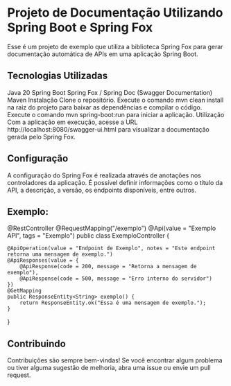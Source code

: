 <h1>Projeto de Documentação Utilizando Spring Boot e Spring Fox</h1>
Esse é um projeto de exemplo que utiliza a biblioteca Spring Fox para gerar documentação automática de APIs em uma aplicação Spring Boot.

<h2>Tecnologias Utilizadas</h2>
Java 20
Spring Boot
Spring Fox / Spring Doc (Swagger Documentation)
Maven
Instalação
Clone o repositório.
Execute o comando mvn clean install na raiz do projeto para baixar as dependências e compilar o código.
Execute o comando mvn spring-boot:run para iniciar a aplicação.
Utilização
Com a aplicação em execução, acesse a URL http://localhost:8080/swagger-ui.html para visualizar a documentação gerada pelo Spring Fox.

<h2>Configuração</h2>
A configuração do Spring Fox é realizada através de anotações nos controladores da aplicação. É possível definir informações como o título da API, a descrição, a versão, os endpoints disponíveis, entre outros.

<h2>Exemplo:</h2>


@RestController
@RequestMapping("/exemplo")
@Api(value = "Exemplo API", tags = "Exemplo")
public class ExemploController {
    
    @ApiOperation(value = "Endpoint de Exemplo", notes = "Este endpoint retorna uma mensagem de exemplo.")
    @ApiResponses(value = {
        @ApiResponse(code = 200, message = "Retorna a mensagem de exemplo"),
        @ApiResponse(code = 500, message = "Erro interno do servidor")
    })
    @GetMapping
    public ResponseEntity<String> exemplo() {
        return ResponseEntity.ok("Essa é uma mensagem de exemplo.");
    }
}

<h2>Contribuindo</h2>
Contribuições são sempre bem-vindas! Se você encontrar algum problema ou tiver alguma sugestão de melhoria, abra uma issue ou envie um pull request.
